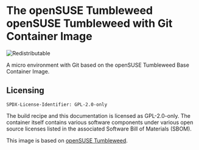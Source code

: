 # The openSUSE Tumbleweed openSUSE Tumbleweed with Git Container Image
![Redistributable](https://img.shields.io/badge/Redistributable-Yes-green)


A micro environment with Git based on the openSUSE Tumbleweed Base Container Image.

## Licensing
`SPDX-License-Identifier: GPL-2.0-only`

The build recipe and this documentation is licensed as GPL-2.0-only.
The container itself contains various software components under various open source licenses listed in the associated
Software Bill of Materials (SBOM).

This image is based on [openSUSE Tumbleweed](https://get.opensuse.org/tumbleweed/).
